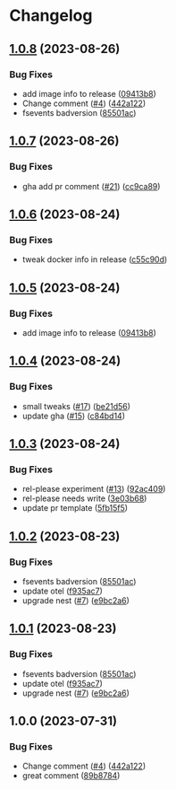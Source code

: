 # Changelog

## [1.0.8](https://github.com/liam-murray-xealth/otel-nest-hello/compare/v1.0.7...v1.0.8) (2023-08-26)


### Bug Fixes

* add image info to release  ([09413b8](https://github.com/liam-murray-xealth/otel-nest-hello/commit/09413b839d2791b29fb787b7cedf776d0b58f352))
* Change comment ([#4](https://github.com/liam-murray-xealth/otel-nest-hello/issues/4)) ([442a122](https://github.com/liam-murray-xealth/otel-nest-hello/commit/442a1229808cf2fc16760981ec4b224159cf4191))
* fsevents badversion ([85501ac](https://github.com/liam-murray-xealth/otel-nest-hello/commit/85501ac10e68008a840138c16ff0bb44faf9977f))


## [1.0.7](https://github.com/liam-murray-xealth/otel-nest-hello/compare/v1.0.6...v1.0.7) (2023-08-26)


### Bug Fixes

* gha add pr comment ([#21](https://github.com/liam-murray-xealth/otel-nest-hello/issues/21)) ([cc9ca89](https://github.com/liam-murray-xealth/otel-nest-hello/commit/cc9ca89a98cf657a3f41b4e809d396e5c997f791))

## [1.0.6](https://github.com/liam-murray-xealth/otel-nest-hello/compare/v1.0.5...v1.0.6) (2023-08-24)


### Bug Fixes

* tweak docker info in release ([c55c90d](https://github.com/liam-murray-xealth/otel-nest-hello/commit/c55c90dc50ccc7c13a26086cab90b60ce9dd18e6))

## [1.0.5](https://github.com/liam-murray-xealth/otel-nest-hello/compare/v1.0.4...v1.0.5) (2023-08-24)


### Bug Fixes

* add image info to release  ([09413b8](https://github.com/liam-murray-xealth/otel-nest-hello/commit/09413b839d2791b29fb787b7cedf776d0b58f352))

## [1.0.4](https://github.com/liam-murray-xealth/otel-nest-hello/compare/v1.0.3...v1.0.4) (2023-08-24)


### Bug Fixes

* small tweaks ([#17](https://github.com/liam-murray-xealth/otel-nest-hello/issues/17)) ([be21d56](https://github.com/liam-murray-xealth/otel-nest-hello/commit/be21d565422d76060c28c3db66a1094b8dd9ebcd))
* update gha ([#15](https://github.com/liam-murray-xealth/otel-nest-hello/issues/15)) ([c84bd14](https://github.com/liam-murray-xealth/otel-nest-hello/commit/c84bd148cde4b2e9f769186574b0fa97c25075eb))

## [1.0.3](https://github.com/liam-murray-xealth/otel-nest-hello/compare/v1.0.2...v1.0.3) (2023-08-24)


### Bug Fixes

* rel-please experiment ([#13](https://github.com/liam-murray-xealth/otel-nest-hello/issues/13)) ([92ac409](https://github.com/liam-murray-xealth/otel-nest-hello/commit/92ac4099173e62373323167825e52e3e23eca81b))
* rel-please needs write ([3e03b68](https://github.com/liam-murray-xealth/otel-nest-hello/commit/3e03b68d048cf6e46374548d07d9908ca86992d5))
* update pr template ([5fb15f5](https://github.com/liam-murray-xealth/otel-nest-hello/commit/5fb15f52cc15222b24a88917b2c49d7dc8249b54))

## [1.0.2](https://github.com/liam-murray-xealth/otel-nest-hello/compare/v1.0.1...v1.0.2) (2023-08-23)


### Bug Fixes

* fsevents badversion ([85501ac](https://github.com/liam-murray-xealth/otel-nest-hello/commit/85501ac10e68008a840138c16ff0bb44faf9977f))
* update otel ([f935ac7](https://github.com/liam-murray-xealth/otel-nest-hello/commit/f935ac747a66170b15783a27337848e2f7f7820f))
* upgrade nest ([#7](https://github.com/liam-murray-xealth/otel-nest-hello/issues/7)) ([e9bc2a6](https://github.com/liam-murray-xealth/otel-nest-hello/commit/e9bc2a656b3a6188aae40f9f10120916d0b5a900))

## [1.0.1](https://github.com/liam-murray-xealth/otel-nest-hello/compare/v1.0.0...v1.0.1) (2023-08-23)


### Bug Fixes

* fsevents badversion ([85501ac](https://github.com/liam-murray-xealth/otel-nest-hello/commit/85501ac10e68008a840138c16ff0bb44faf9977f))
* update otel ([f935ac7](https://github.com/liam-murray-xealth/otel-nest-hello/commit/f935ac747a66170b15783a27337848e2f7f7820f))
* upgrade nest ([#7](https://github.com/liam-murray-xealth/otel-nest-hello/issues/7)) ([e9bc2a6](https://github.com/liam-murray-xealth/otel-nest-hello/commit/e9bc2a656b3a6188aae40f9f10120916d0b5a900))

## 1.0.0 (2023-07-31)


### Bug Fixes

* Change comment ([#4](https://github.com/liam-murray-xealth/otel-nest-hello/issues/4)) ([442a122](https://github.com/liam-murray-xealth/otel-nest-hello/commit/442a1229808cf2fc16760981ec4b224159cf4191))
* great comment ([89b8784](https://github.com/liam-murray-xealth/otel-nest-hello/commit/89b8784d05c10405fd2741ce74c2f7f7ea0f9220))
